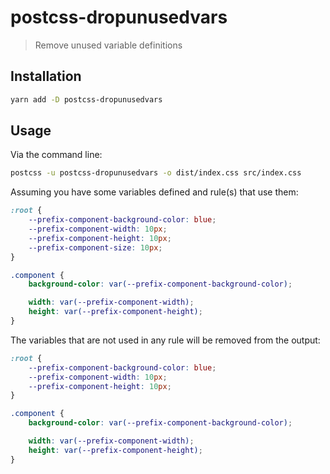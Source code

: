 # postcss-dropunusedvars

> Remove unused variable definitions

## Installation

```sh
yarn add -D postcss-dropunusedvars
```

## Usage

Via the command line:

```sh
postcss -u postcss-dropunusedvars -o dist/index.css src/index.css
```

Assuming you have some variables defined and rule(s) that use them:

```css
:root {
	--prefix-component-background-color: blue;
	--prefix-component-width: 10px;
	--prefix-component-height: 10px;
	--prefix-component-size: 10px;
}

.component {
	background-color: var(--prefix-component-background-color);

	width: var(--prefix-component-width);
	height: var(--prefix-component-height);
}
```

The variables that are not used in any rule will be removed from the output:

```css
:root {
	--prefix-component-background-color: blue;
	--prefix-component-width: 10px;
	--prefix-component-height: 10px;
}

.component {
	background-color: var(--prefix-component-background-color);

	width: var(--prefix-component-width);
	height: var(--prefix-component-height);
}
```
